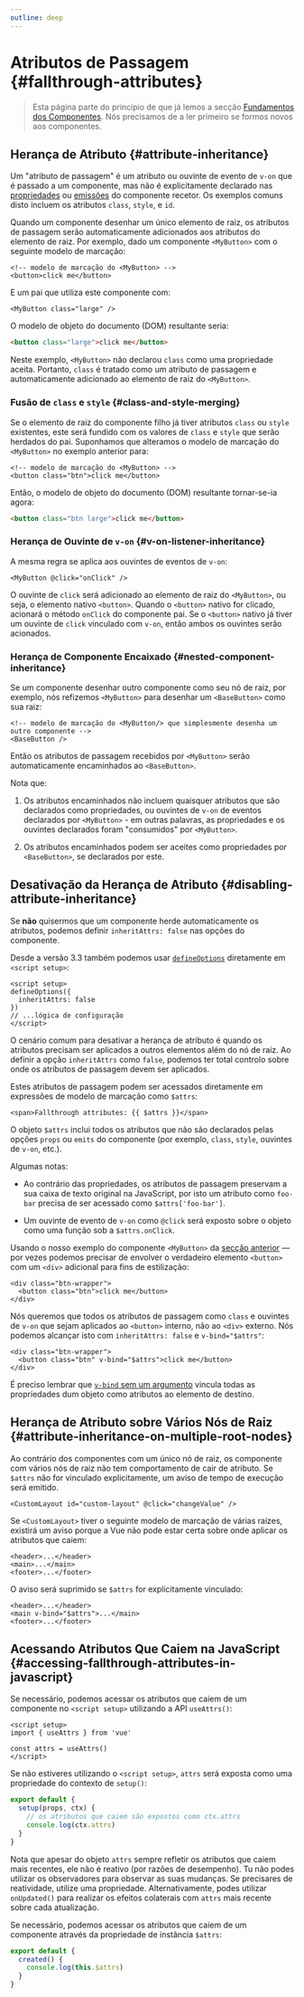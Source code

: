 ```yaml
---
outline: deep
---
```


# Atributos de Passagem {#fallthrough-attributes}

> Esta página parte do princípio de que já lemos a secção [Fundamentos dos Componentes](/guide/essentials/component-basics). Nós precisamos de a ler primeiro se formos novos aos componentes.

## Herança de Atributo {#attribute-inheritance}

Um "atributo de passagem" é um atributo ou ouvinte de evento de `v-on` que é passado a um componente, mas não é explicitamente declarado nas [propriedades](./props) ou [emissões](./events#declaring-emitted-events) do componente recetor. Os exemplos comuns disto incluem os atributos `class`, `style`, e `id`.

Quando um componente desenhar um único elemento de raiz, os atributos de passagem serão automaticamente adicionados aos atributos do elemento de raiz. Por exemplo, dado um componente `<MyButton>` com o seguinte modelo de marcação:

```vue-html
<!-- modelo de marcação do <MyButton> -->
<button>click me</button>
```

E um pai que utiliza este componente com:

```vue-html
<MyButton class="large" />
```

O modelo de objeto do documento (DOM) resultante seria:

```html
<button class="large">click me</button>
```

Neste exemplo, `<MyButton>` não declarou `class` como uma propriedade aceita. Portanto, `class` é tratado como um atributo de passagem e automaticamente adicionado ao elemento de raiz do `<MyButton>`.

### Fusão de `class` e `style` {#class-and-style-merging}

Se o elemento de raiz do componente filho já tiver atributos `class` ou `style` existentes, este será fundido com os valores de `class` e `style` que serão herdados do pai. Suponhamos que alteramos o modelo de marcação do `<MyButton>` no exemplo anterior para:

```vue-html
<!-- modelo de marcação do <MyButton> -->
<button class="btn">click me</button>
```

Então, o modelo de objeto do documento (DOM) resultante tornar-se-ia agora:

```html
<button class="btn large">click me</button>
```

### Herança de Ouvinte de `v-on` {#v-on-listener-inheritance}

A mesma regra se aplica aos ouvintes de eventos de `v-on`:

```vue-html
<MyButton @click="onClick" />
```

O ouvinte de `click` será adicionado ao elemento de raiz do `<MyButton>`, ou seja, o elemento nativo `<button>`. Quando o `<button>` nativo for clicado, acionará o método `onClick` do componente pai. Se o `<button>` nativo já tiver um ouvinte de `click` vinculado com `v-on`, então ambos os ouvintes serão acionados.

### Herança de Componente Encaixado {#nested-component-inheritance}

Se um componente desenhar outro componente como seu nó de raiz, por exemplo, nós refizemos `<MyButton>` para desenhar um `<BaseButton>` como sua raiz:

```vue-html
<!-- modelo de marcação do <MyButton/> que simplesmente desenha um outro componente -->
<BaseButton />
```

Então os atributos de passagem recebidos por `<MyButton>` serão automaticamente encaminhados ao `<BaseButton>`.

Nota que:

1. Os atributos encaminhados não incluem quaisquer atributos que são declarados como propriedades, ou ouvintes de `v-on` de eventos declarados por `<MyButton>` - em outras palavras, as propriedades e os ouvintes declarados foram "consumidos" por `<MyButton>`.

2. Os atributos encaminhados podem ser aceites como propriedades por `<BaseButton>`, se declarados por este.

## Desativação da Herança de Atributo {#disabling-attribute-inheritance}

Se **não** quisermos que um componente herde automaticamente os atributos, podemos definir `inheritAttrs: false` nas opções do componente.

<div class="composition-api">

Desde a versão 3.3 também podemos usar [`defineOptions`](/api/sfc-script-setup#defineoptions) diretamente em `<script setup>`:

```vue
<script setup>
defineOptions({
  inheritAttrs: false
})
// ...lógica de configuração
</script>
```

</div>

O cenário comum para desativar a herança de atributo é quando os atributos precisam ser aplicados a outros elementos além do nó de raiz. Ao definir a opção `inheritAttrs` como `false`, podemos ter total controlo sobre onde os atributos de passagem devem ser aplicados.

Estes atributos de passagem podem ser acessados diretamente em expressões de modelo de marcação como `$attrs`:

```vue-html
<span>Fallthrough attributes: {{ $attrs }}</span>
```

O objeto `$attrs` inclui todos os atributos que não são declarados pelas opções `props` ou `emits` do componente (por exemplo, `class`, `style`, ouvintes de `v-on`, etc.).

Algumas notas:

- Ao contrário das propriedades, os atributos de passagem preservam a sua caixa de texto original na JavaScript, por isto um atributo como `foo-bar` precisa de ser acessado como `$attrs['foo-bar']`.

- Um ouvinte de evento de `v-on` como `@click` será exposto sobre o objeto como uma função sob a `$attrs.onClick`.

Usando o nosso exemplo do componente `<MyButton>` da [secção anterior](#attribute-inheritance) — por vezes podemos precisar de envolver o verdadeiro elemento `<button>` com um `<div>` adicional para fins de estilização:

```vue-html
<div class="btn-wrapper">
  <button class="btn">click me</button>
</div>
```

Nós queremos que todos os atributos de passagem como `class` e ouvintes de `v-on` que sejam aplicados ao `<button>` interno, não ao `<div>` externo. Nós podemos alcançar isto com `inheritAttrs: false` e `v-bind="$attrs"`:

```vue-html{2}
<div class="btn-wrapper">
  <button class="btn" v-bind="$attrs">click me</button>
</div>
```

É preciso lembrar que [`v-bind` sem um argumento](/guide/essentials/template-syntax#dynamically-binding-multiple-attributes) vincula todas as propriedades dum objeto como atributos ao elemento de destino.

## Herança de Atributo sobre Vários Nós de Raiz {#attribute-inheritance-on-multiple-root-nodes}

Ao contrário dos componentes com um único nó de raiz, os componente com vários nós de raiz não tem comportamento de cair de atributo. Se `$attrs` não for vinculado explicitamente, um aviso de tempo de execução será emitido.

```vue-html
<CustomLayout id="custom-layout" @click="changeValue" />
```

Se `<CustomLayout>` tiver o seguinte modelo de marcação de várias raízes, existirá um aviso porque a Vue não pode estar certa sobre onde aplicar os atributos que caiem:

```vue-html
<header>...</header>
<main>...</main>
<footer>...</footer>
```

O aviso será suprimido se `$attrs` for explicitamente vinculado:

```vue-html{2}
<header>...</header>
<main v-bind="$attrs">...</main>
<footer>...</footer>
```

## Acessando Atributos Que Caiem na JavaScript {#accessing-fallthrough-attributes-in-javascript}

<div class="composition-api">

Se necessário, podemos acessar os atributos que caiem de um componente no `<script setup>` utilizando a API `useAttrs()`:

```vue
<script setup>
import { useAttrs } from 'vue'

const attrs = useAttrs()
</script>
```

Se não estiveres utilizando o `<script setup>`, `attrs` será exposta como uma propriedade do contexto de `setup()`:

```js
export default {
  setup(props, ctx) {
    // os atributos que caiem são expostos como ctx.attrs
    console.log(ctx.attrs)
  }
}
```

Nota que apesar do objeto `attrs` sempre refletir os atributos que caiem mais recentes, ele não é reativo (por razões de desempenho). Tu não podes utilizar os observadores para observar as suas mudanças. Se precisares de reatividade, utilize uma propriedade. Alternativamente, podes utilizar `onUpdated()` para realizar os efeitos colaterais com `attrs` mais recente sobre cada atualização.

</div>

<div class="options-api">

Se necessário, podemos acessar os atributos que caiem de um componente através da propriedade de instância `$attrs`:

```js
export default {
  created() {
    console.log(this.$attrs)
  }
}
```

</div>
